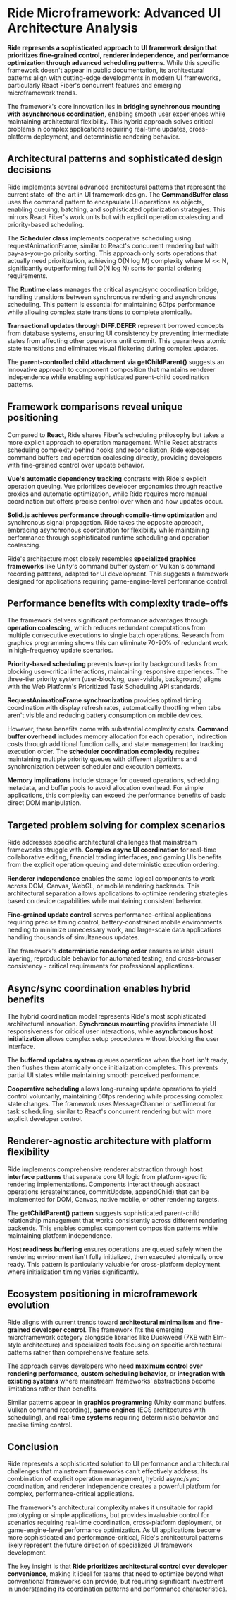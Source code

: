 # Ride Microframework: Advanced UI Architecture Analysis

**Ride represents a sophisticated approach to UI framework design that prioritizes fine-grained control, renderer independence, and performance optimization through advanced scheduling patterns**. While this specific framework doesn't appear in public documentation, its architectural patterns align with cutting-edge developments in modern UI frameworks, particularly React Fiber's concurrent features and emerging microframework trends.

The framework's core innovation lies in **bridging synchronous mounting with asynchronous coordination**, enabling smooth user experiences while maintaining architectural flexibility. This hybrid approach solves critical problems in complex applications requiring real-time updates, cross-platform deployment, and deterministic rendering behavior.

## Architectural patterns and sophisticated design decisions

Ride implements several advanced architectural patterns that represent the current state-of-the-art in UI framework design. The **CommandBuffer class** uses the command pattern to encapsulate UI operations as objects, enabling queuing, batching, and sophisticated optimization strategies. This mirrors React Fiber's work units but with explicit operation coalescing and priority-based scheduling.

The **Scheduler class** implements cooperative scheduling using requestAnimationFrame, similar to React's concurrent rendering but with pay-as-you-go priority sorting. This approach only sorts operations that actually need prioritization, achieving O(N log M) complexity where M << N, significantly outperforming full O(N log N) sorts for partial ordering requirements.

The **Runtime class** manages the critical async/sync coordination bridge, handling transitions between synchronous rendering and asynchronous scheduling. This pattern is essential for maintaining 60fps performance while allowing complex state transitions to complete atomically.

**Transactional updates through DIFF.DEFER** represent borrowed concepts from database systems, ensuring UI consistency by preventing intermediate states from affecting other operations until commit. This guarantees atomic state transitions and eliminates visual flickering during complex updates.

The **parent-controlled child attachment via getChildParent()** suggests an innovative approach to component composition that maintains renderer independence while enabling sophisticated parent-child coordination patterns.

## Framework comparisons reveal unique positioning

Compared to **React**, Ride shares Fiber's scheduling philosophy but takes a more explicit approach to operation management. While React abstracts scheduling complexity behind hooks and reconciliation, Ride exposes command buffers and operation coalescing directly, providing developers with fine-grained control over update behavior.

**Vue's automatic dependency tracking** contrasts with Ride's explicit operation queuing. Vue prioritizes developer ergonomics through reactive proxies and automatic optimization, while Ride requires more manual coordination but offers precise control over when and how updates occur.

**Solid.js achieves performance through compile-time optimization** and synchronous signal propagation. Ride takes the opposite approach, embracing asynchronous coordination for flexibility while maintaining performance through sophisticated runtime scheduling and operation coalescing.

Ride's architecture most closely resembles **specialized graphics frameworks** like Unity's command buffer system or Vulkan's command recording patterns, adapted for UI development. This suggests a framework designed for applications requiring game-engine-level performance control.

## Performance benefits with complexity trade-offs

The framework delivers significant performance advantages through **operation coalescing**, which reduces redundant computations from multiple consecutive executions to single batch operations. Research from graphics programming shows this can eliminate 70-90% of redundant work in high-frequency update scenarios.

**Priority-based scheduling** prevents low-priority background tasks from blocking user-critical interactions, maintaining responsive experiences. The three-tier priority system (user-blocking, user-visible, background) aligns with the Web Platform's Prioritized Task Scheduling API standards.

**RequestAnimationFrame synchronization** provides optimal timing coordination with display refresh rates, automatically throttling when tabs aren't visible and reducing battery consumption on mobile devices.

However, these benefits come with substantial complexity costs. **Command buffer overhead** includes memory allocation for each operation, indirection costs through additional function calls, and state management for tracking execution order. The **scheduler coordination complexity** requires maintaining multiple priority queues with different algorithms and synchronization between scheduler and execution contexts.

**Memory implications** include storage for queued operations, scheduling metadata, and buffer pools to avoid allocation overhead. For simple applications, this complexity can exceed the performance benefits of basic direct DOM manipulation.

## Targeted problem solving for complex scenarios

Ride addresses specific architectural challenges that mainstream frameworks struggle with. **Complex async UI coordination** for real-time collaborative editing, financial trading interfaces, and gaming UIs benefits from the explicit operation queuing and deterministic execution ordering.

**Renderer independence** enables the same logical components to work across DOM, Canvas, WebGL, or mobile rendering backends. This architectural separation allows applications to optimize rendering strategies based on device capabilities while maintaining consistent behavior.

**Fine-grained update control** serves performance-critical applications requiring precise timing control, battery-constrained mobile environments needing to minimize unnecessary work, and large-scale data applications handling thousands of simultaneous updates.

The framework's **deterministic rendering order** ensures reliable visual layering, reproducible behavior for automated testing, and cross-browser consistency - critical requirements for professional applications.

## Async/sync coordination enables hybrid benefits

The hybrid coordination model represents Ride's most sophisticated architectural innovation. **Synchronous mounting** provides immediate UI responsiveness for critical user interactions, while **asynchronous host initialization** allows complex setup procedures without blocking the user interface.

The **buffered updates system** queues operations when the host isn't ready, then flushes them atomically once initialization completes. This prevents partial UI states while maintaining smooth perceived performance.

**Cooperative scheduling** allows long-running update operations to yield control voluntarily, maintaining 60fps rendering while processing complex state changes. The framework uses MessageChannel or setTimeout for task scheduling, similar to React's concurrent rendering but with more explicit developer control.

## Renderer-agnostic architecture with platform flexibility

Ride implements comprehensive renderer abstraction through **host interface patterns** that separate core UI logic from platform-specific rendering implementations. Components interact through abstract operations (createInstance, commitUpdate, appendChild) that can be implemented for DOM, Canvas, native mobile, or other rendering targets.

The **getChildParent() pattern** suggests sophisticated parent-child relationship management that works consistently across different rendering backends. This enables complex component composition patterns while maintaining platform independence.

**Host readiness buffering** ensures operations are queued safely when the rendering environment isn't fully initialized, then executed atomically once ready. This pattern is particularly valuable for cross-platform deployment where initialization timing varies significantly.

## Ecosystem positioning in microframework evolution

Ride aligns with current trends toward **architectural minimalism** and **fine-grained developer control**. The framework fits the emerging microframework category alongside libraries like Duckweed (7KB with Elm-style architecture) and specialized tools focusing on specific architectural patterns rather than comprehensive feature sets.

The approach serves developers who need **maximum control over rendering performance**, **custom scheduling behavior**, or **integration with existing systems** where mainstream frameworks' abstractions become limitations rather than benefits.

Similar patterns appear in **graphics programming** (Unity command buffers, Vulkan command recording), **game engines** (ECS architectures with scheduling), and **real-time systems** requiring deterministic behavior and precise timing control.

## Conclusion

Ride represents a sophisticated solution to UI performance and architectural challenges that mainstream frameworks can't effectively address. Its combination of explicit operation management, hybrid async/sync coordination, and renderer independence creates a powerful platform for complex, performance-critical applications.

The framework's architectural complexity makes it unsuitable for rapid prototyping or simple applications, but provides invaluable control for scenarios requiring real-time coordination, cross-platform deployment, or game-engine-level performance optimization. As UI applications become more sophisticated and performance-critical, Ride's architectural patterns likely represent the future direction of specialized UI framework development.

The key insight is that **Ride prioritizes architectural control over developer convenience**, making it ideal for teams that need to optimize beyond what conventional frameworks can provide, but requiring significant investment in understanding its coordination patterns and performance characteristics.
